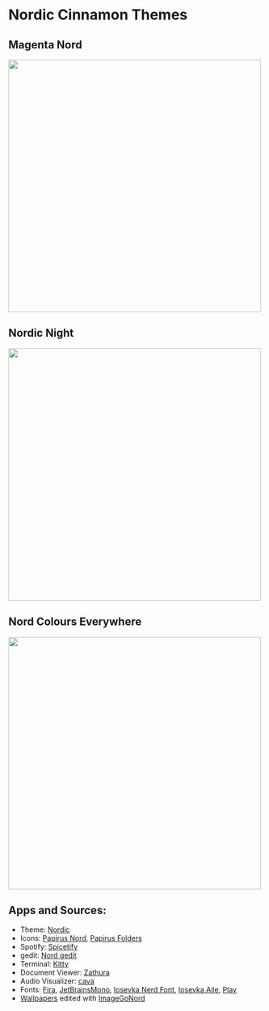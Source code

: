 # Nordic Cinnamon Themes

## Magenta Nord

<img src="screenshots/screenshot.png" width="500px">

<br/>

## Nordic Night

<img src="screenshots/screenshot-1.png" width="500px"> 

<br/>

## Nord Colours Everywhere

<img src="screenshots/screenshot-2.png" width="500px"> 

<br/>

## Apps and Sources:
- Theme: [Nordic](https://www.pling.com/s/Cinnamon/p/1267246)
- Icons: [Papirus Nord](https://github.com/Adapta-Projects/Papirus-Nord), [Papirus Folders](https://github.com/PapirusDevelopmentTeam/papirus-folders)
- Spotify: [Spicetify](https://github.com/spicetify)
- gedit: [Nord gedit](https://github.com/arcticicestudio/nord-gedit)
- Terminal: [Kitty](https://github.com/kovidgoyal/kitty)
- Document Viewer: [Zathura](https://github.com/pwmt/zathura)
- Audio Visualizer: [cava](https://github.com/karlstav/cava)
- Fonts: [Fira](https://github.com/mozilla/Fira), [JetBrainsMono](https://github.com/JetBrains/JetBrainsMono), [Iosevka Nerd Font](https://github.com/ryanoasis/nerd-fonts), [Iosevka Aile](https://github.com/be5invis/Iosevka), [Play](https://fonts.google.com/specimen/Play)
- [Wallpapers](https://unsplash.com/photos/elz_jOsXTf4) edited with [ImageGoNord](https://ign.schrodinger-hat.it/)
